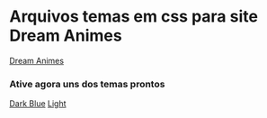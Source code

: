 # **Arquivos temas em css para site Dream Animes**

[Dream Animes](https://www.dreamanimes.com.br/inicio)

### Ative agora uns dos temas prontos
[Dark Blue](https://www.dreamanimes.com.br/inicio?tema=Dark%20Blue)
[Light](https://www.dreamanimes.com.br/inicio?tema=Light)
